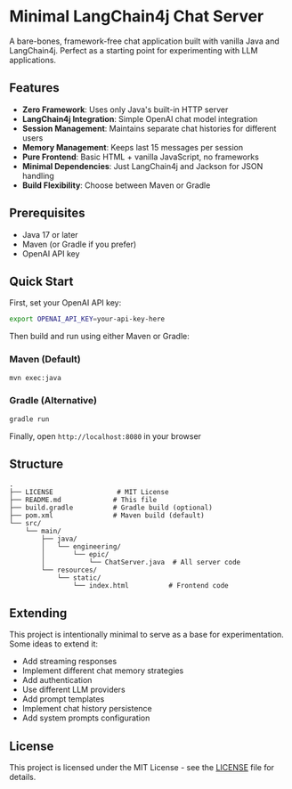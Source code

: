 # Minimal LangChain4j Chat Server

A bare-bones, framework-free chat application built with vanilla Java and LangChain4j. Perfect as a starting point for experimenting with LLM applications.

## Features

- **Zero Framework**: Uses only Java's built-in HTTP server
- **LangChain4j Integration**: Simple OpenAI chat model integration
- **Session Management**: Maintains separate chat histories for different users
- **Memory Management**: Keeps last 15 messages per session
- **Pure Frontend**: Basic HTML + vanilla JavaScript, no frameworks
- **Minimal Dependencies**: Just LangChain4j and Jackson for JSON handling
- **Build Flexibility**: Choose between Maven or Gradle

## Prerequisites

- Java 17 or later
- Maven (or Gradle if you prefer)
- OpenAI API key

## Quick Start

First, set your OpenAI API key:
```bash
export OPENAI_API_KEY=your-api-key-here
```

Then build and run using either Maven or Gradle:

### Maven (Default)
```bash
mvn exec:java
```

### Gradle (Alternative)
```bash
gradle run
```

Finally, open `http://localhost:8080` in your browser

## Structure

```
.
├── LICENSE                # MIT License
├── README.md             # This file
├── build.gradle          # Gradle build (optional)
├── pom.xml               # Maven build (default)
└── src/
    └── main/
        ├── java/
        │   └── engineering/
        │       └── epic/
        │           └── ChatServer.java  # All server code
        └── resources/
            └── static/
                └── index.html          # Frontend code
```

## Extending

This project is intentionally minimal to serve as a base for experimentation. Some ideas to extend it:

- Add streaming responses
- Implement different chat memory strategies
- Add authentication
- Use different LLM providers
- Add prompt templates
- Implement chat history persistence
- Add system prompts configuration

## License

This project is licensed under the MIT License - see the [LICENSE](LICENSE) file for details.